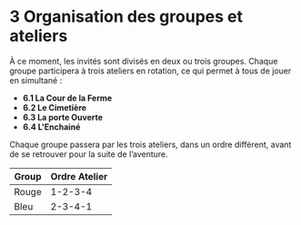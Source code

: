 # 3 Organisation des groupes et ateliers

À ce moment, les invités sont divisés en deux ou trois groupes. Chaque groupe participera à trois ateliers en rotation, ce qui permet à tous de jouer en simultané :

- **6.1 La Cour de la Ferme**
- **6.2 Le Cimetière**
- **6.3 La porte Ouverte**
- **6.4 L'Enchainé**

Chaque groupe passera par les trois ateliers, dans un ordre différent, avant de se retrouver pour la suite de l’aventure.


| Group | Ordre Atelier |
| ----- | ------------- |
| Rouge | 1-2-3-4       |
| Bleu  | 2-3-4-1       |
